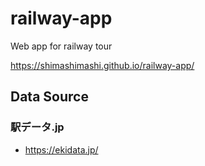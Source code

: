 # railway-app

Web app for railway tour

https://shimashimashi.github.io/railway-app/

## Data Source

### 駅データ.jp

* https://ekidata.jp/
